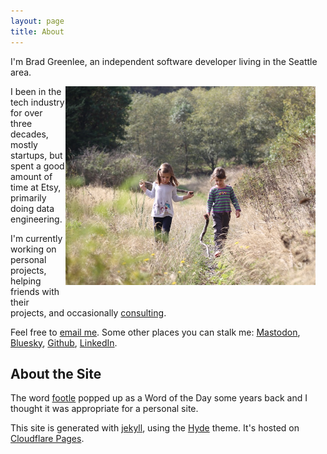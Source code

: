 ```yaml
---
layout: page
title: About
---
```


I'm Brad Greenlee, an independent software developer living in the Seattle area.

<div style="float: right; margin: 0 1rem 1rem 0;">
  <img src="/public/images/kids_vashon.jpg" width="400px">
</div>

I been in the tech industry for over three decades, mostly startups, but spent a good amount of time at Etsy, primarily doing data engineering.

I'm currently working on personal projects, helping friends with their projects, and occasionally [consulting](https://fiasco.partners).

Feel free to [email me](mailto:brad@footle.org). Some other places you can stalk me: [Mastodon](https://fiasco.social/@brad), [Bluesky](https://bsky.app/profile/footle.org"), [Github](https://github.com/bgreenlee), [LinkedIn](http://www.linkedin.com/in/bgreenlee).

## About the Site

The word [footle](http://www.wordnik.com/words/footle) popped up as a Word of the Day some years back and I thought it was appropriate for a personal site.

This site is generated with [jekyll](http://jekyllrb.com), using the [Hyde](http://hyde.getpoole.com/) theme. It's hosted on [Cloudflare Pages](https://pages.cloudflare.com).
